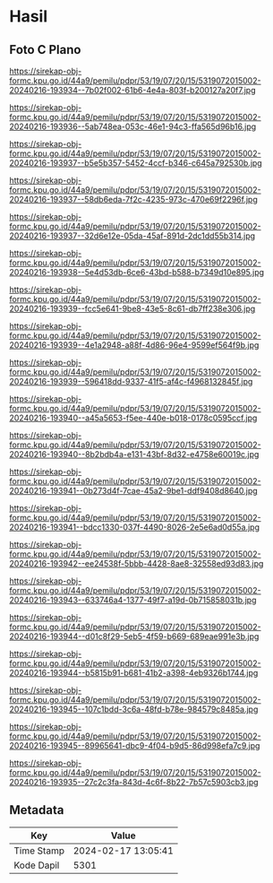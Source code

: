 # Hasil

## Foto C Plano

https://sirekap-obj-formc.kpu.go.id/44a9/pemilu/pdpr/53/19/07/20/15/5319072015002-20240216-193934--7b02f002-61b6-4e4a-803f-b200127a20f7.jpg

https://sirekap-obj-formc.kpu.go.id/44a9/pemilu/pdpr/53/19/07/20/15/5319072015002-20240216-193936--5ab748ea-053c-46e1-94c3-ffa565d96b16.jpg

https://sirekap-obj-formc.kpu.go.id/44a9/pemilu/pdpr/53/19/07/20/15/5319072015002-20240216-193937--b5e5b357-5452-4ccf-b346-c645a792530b.jpg

https://sirekap-obj-formc.kpu.go.id/44a9/pemilu/pdpr/53/19/07/20/15/5319072015002-20240216-193937--58db6eda-7f2c-4235-973c-470e69f2296f.jpg

https://sirekap-obj-formc.kpu.go.id/44a9/pemilu/pdpr/53/19/07/20/15/5319072015002-20240216-193937--32d6e12e-05da-45af-891d-2dc1dd55b314.jpg

https://sirekap-obj-formc.kpu.go.id/44a9/pemilu/pdpr/53/19/07/20/15/5319072015002-20240216-193938--5e4d53db-6ce6-43bd-b588-b7349d10e895.jpg

https://sirekap-obj-formc.kpu.go.id/44a9/pemilu/pdpr/53/19/07/20/15/5319072015002-20240216-193939--fcc5e641-9be8-43e5-8c61-db7ff238e306.jpg

https://sirekap-obj-formc.kpu.go.id/44a9/pemilu/pdpr/53/19/07/20/15/5319072015002-20240216-193939--4e1a2948-a88f-4d86-96e4-9599ef564f9b.jpg

https://sirekap-obj-formc.kpu.go.id/44a9/pemilu/pdpr/53/19/07/20/15/5319072015002-20240216-193939--596418dd-9337-41f5-af4c-f4968132845f.jpg

https://sirekap-obj-formc.kpu.go.id/44a9/pemilu/pdpr/53/19/07/20/15/5319072015002-20240216-193940--a45a5653-f5ee-440e-b018-0178c0595ccf.jpg

https://sirekap-obj-formc.kpu.go.id/44a9/pemilu/pdpr/53/19/07/20/15/5319072015002-20240216-193940--8b2bdb4a-e131-43bf-8d32-e4758e60019c.jpg

https://sirekap-obj-formc.kpu.go.id/44a9/pemilu/pdpr/53/19/07/20/15/5319072015002-20240216-193941--0b273d4f-7cae-45a2-9be1-ddf9408d8640.jpg

https://sirekap-obj-formc.kpu.go.id/44a9/pemilu/pdpr/53/19/07/20/15/5319072015002-20240216-193941--bdcc1330-037f-4490-8026-2e5e6ad0d55a.jpg

https://sirekap-obj-formc.kpu.go.id/44a9/pemilu/pdpr/53/19/07/20/15/5319072015002-20240216-193942--ee24538f-5bbb-4428-8ae8-32558ed93d83.jpg

https://sirekap-obj-formc.kpu.go.id/44a9/pemilu/pdpr/53/19/07/20/15/5319072015002-20240216-193943--633746a4-1377-49f7-a19d-0b715858031b.jpg

https://sirekap-obj-formc.kpu.go.id/44a9/pemilu/pdpr/53/19/07/20/15/5319072015002-20240216-193944--d01c8f29-5eb5-4f59-b669-689eae991e3b.jpg

https://sirekap-obj-formc.kpu.go.id/44a9/pemilu/pdpr/53/19/07/20/15/5319072015002-20240216-193944--b5815b91-b681-41b2-a398-4eb9326b1744.jpg

https://sirekap-obj-formc.kpu.go.id/44a9/pemilu/pdpr/53/19/07/20/15/5319072015002-20240216-193945--107c1bdd-3c6a-48fd-b78e-984579c8485a.jpg

https://sirekap-obj-formc.kpu.go.id/44a9/pemilu/pdpr/53/19/07/20/15/5319072015002-20240216-193945--89965641-dbc9-4f04-b9d5-86d998efa7c9.jpg

https://sirekap-obj-formc.kpu.go.id/44a9/pemilu/pdpr/53/19/07/20/15/5319072015002-20240216-193935--27c2c3fa-843d-4c6f-8b22-7b57c5903cb3.jpg


## Metadata

| Key        | Value               |
| ---------- | ------------------- |
| Time Stamp | 2024-02-17 13:05:41 |
| Kode Dapil | 5301                |



